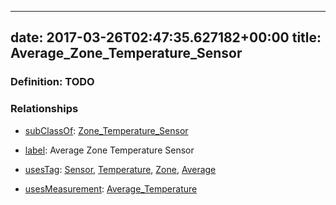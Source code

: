 
---
date: 2017-03-26T02:47:35.627182+00:00
title: Average_Zone_Temperature_Sensor
---
### Definition: TODO

### Relationships

* [subClassOf](http://www.w3.org/2000/01/rdf-schema#subClassOf): [Zone_Temperature_Sensor](https://brickschema.org/schema/1.0/Brick#Zone_Temperature_Sensor)

* [label](http://www.w3.org/2000/01/rdf-schema#label): Average Zone Temperature Sensor

* [usesTag](https://brickschema.org/schema/1.0/BrickFrame#usesTag): [Sensor](https://brickschema.org/schema/1.0/BrickTag#Sensor), [Temperature](https://brickschema.org/schema/1.0/BrickTag#Temperature), [Zone](https://brickschema.org/schema/1.0/BrickTag#Zone), [Average](https://brickschema.org/schema/1.0/BrickTag#Average)

* [usesMeasurement](https://brickschema.org/schema/1.0/BrickFrame#usesMeasurement): [Average_Temperature](https://brickschema.org/schema/1.0/Brick#Average_Temperature)
